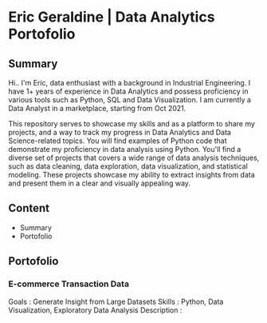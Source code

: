 # Eric Geraldine | Data Analytics Portofolio
## Summary
Hi.. I'm Eric, data enthusiast with a background in Industrial Engineering. I have 1+ years of experience in Data Analytics and possess proficiency in various tools such as Python, SQL and Data Visualization. I am currently a Data Analyst in a marketplace, starting from Oct 2021.

This repository serves to showcase my skills and as a platform to share my projects, and a way to track my progress in Data Analytics and Data Science-related topics. You will find examples of Python code that demonstrate my proficiency in data analysis using Python. You'll find a diverse set of projects that covers a wide range of data analysis techniques, such as data cleaning, data exploration, data visualization, and statistical modeling. These projects showcase my ability to extract insights from data and present them in a clear and visually appealing way.

## Content
- Summary
- Portofolio

## Portofolio
### E-commerce Transaction Data
Goals : Generate Insight from Large Datasets
Skills : Python, Data Visualization, Exploratory Data Analysis
Description :
